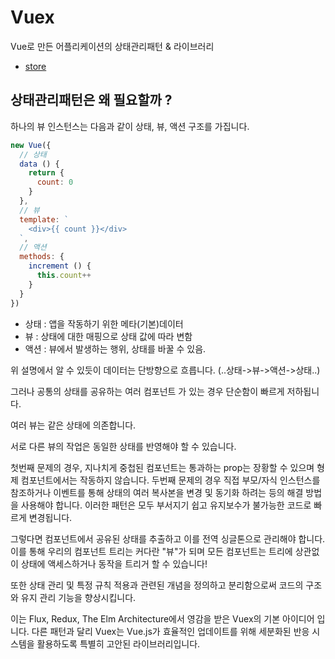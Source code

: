 # Vuex
Vue로 만든 어플리케이션의 상태관리패턴 & 라이브러리

- [store](./vuex-state.md)

## 상태관리패턴은 왜 필요할까 ?
하나의 뷰 인스턴스는 다음과 같이 상태, 뷰, 액션 구조를 가집니다.
```javascript
new Vue({
  // 상태
  data () {
    return {
      count: 0
    }
  },
  // 뷰
  template: `
    <div>{{ count }}</div>
  `,
  // 액션
  methods: {
    increment () {
      this.count++
    }
  }
})
```

- 상태 : 앱을 작동하기 위한 메타(기본)데이터
- 뷰 : 상태에 대한 매핑으로 상태 값에 따라 변함
- 액션 : 뷰에서 발생하는 행위, 상태를 바꿀 수 있음.

위 설명에서 알 수 있듯이 데이터는 단방향으로 흐릅니다. (..상태->뷰->액션->상태..)

그러나 공통의 상태를 공유하는 여러 컴포넌트 가 있는 경우 단순함이 빠르게 저하됩니다.

여러 뷰는 같은 상태에 의존합니다.

서로 다른 뷰의 작업은 동일한 상태를 반영해야 할 수 있습니다.

첫번째 문제의 경우, 지나치게 중첩된 컴포넌트는 통과하는 prop는 장황할 수 있으며 형제 컴포넌트에서는 작동하지 않습니다. 두번째 문제의 경우 직접 부모/자식 인스턴스를 참조하거나 이벤트를 통해 상태의 여러 복사본을 변경 및 동기화 하려는 등의 해결 방법을 사용해야 합니다. 이러한 패턴은 모두 부서지기 쉽고 유지보수가 불가능한 코드로 빠르게 변경됩니다.

그렇다면 컴포넌트에서 공유된 상태를 추출하고 이를 전역 싱글톤으로 관리해야 합니다. 이를 통해 우리의 컴포넌트 트리는 커다란 "뷰"가 되며 모든 컴포넌트는 트리에 상관없이 상태에 액세스하거나 동작을 트리거 할 수 있습니다!

또한 상태 관리 및 특정 규칙 적용과 관련된 개념을 정의하고 분리함으로써 코드의 구조와 유지 관리 기능을 향상시킵니다.

이는 Flux, Redux, The Elm Architecture에서 영감을 받은 Vuex의 기본 아이디어 입니다. 다른 패턴과 달리 Vuex는 Vue.js가 효율적인 업데이트를 위해 세분화된 반응 시스템을 활용하도록 특별히 고안된 라이브러리입니다.
